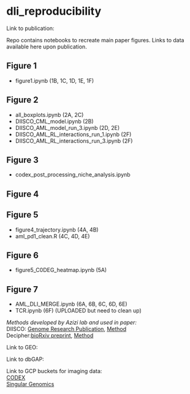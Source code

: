 # dli_reproducibility
Link to publication: 

Repo contains notebooks to recreate main paper figures. Links to data available here upon publication.

## Figure 1
- figure1.ipynb (1B, 1C, 1D, 1E, 1F)

## Figure 2
- all_boxplots.ipynb (2A, 2C) 
- DIISCO_CML_model.ipynb (2B)
- DIISCO_AML_model_run_3.ipynb (2D, 2E) 
- DIISCO_AML_RL_interactions_run_1.ipynb (2F) 
- DIISCO_AML_RL_interactions_run_3.ipynb (2F)

## Figure 3
- codex_post_processing_niche_analysis.ipynb

## Figure 4


## Figure 5
- figure4_trajectory.ipynb (4A, 4B) 
- aml_pd1_clean.R (4C, 4D, 4E)

## Figure 6
- figure5_C0DEG_heatmap.ipynb (5A)

## Figure 7
- AML_DLI_MERGE.ipynb (6A, 6B, 6C, 6D, 6E) 
- TCR.ipynb (6F) (UPLOADED but need to clean up)

_Methods developed by Azizi lab and used in paper:_ <br />
DIISCO: [Genome Research Publication](https://genome.cshlp.org/content/34/9/1384.long), [Method](https://github.com/azizilab/DIISCO_public) <br />
Decipher:[bioRxiv preprint](https://www.biorxiv.org/content/10.1101/2023.11.11.566719v1), [Method](https://github.com/azizilab/decipher)

Link to GEO:

Link to dbGAP:

Link to GCP buckets for imaging data: <br />
[CODEX](https://console.cloud.google.com/storage/browser/dli-codex-firstround?authuser=0&project=azizilab-dli) <br />
[Singular Genomics](https://console.cloud.google.com/storage/browser/singular-genomics-data;tab=objects?forceOnBucketsSortingFiltering=true&authuser=0&project=azizilab-dli&prefix=&forceOnObjectsSortingFiltering=false)
